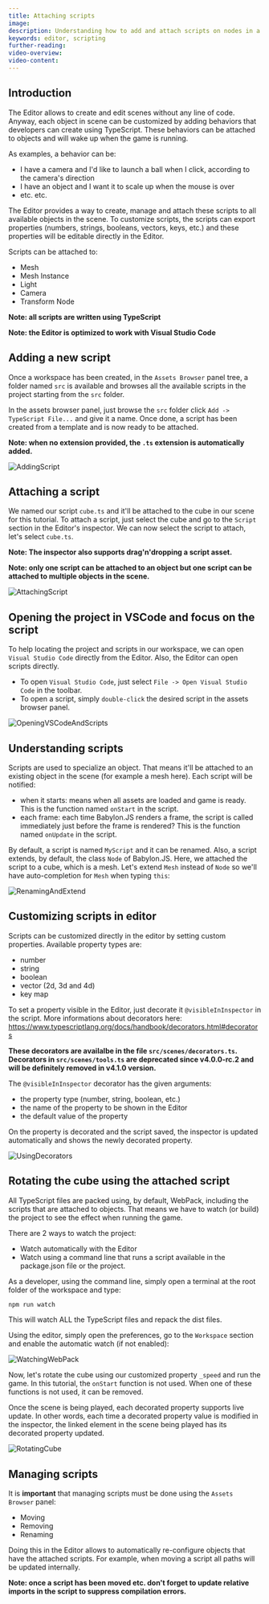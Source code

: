 ```yaml
---
title: Attaching scripts
image: 
description: Understanding how to add and attach scripts on nodes in a Babylon.JS Editor project
keywords: editor, scripting
further-reading:
video-overview:
video-content:
---
```


## Introduction

The Editor allows to create and edit scenes without any line of code. Anyway, each object in scene can be customized by adding behaviors that developers can create using TypeScript. These behaviors can be attached to objects and will wake up when the game is running.

As examples, a behavior can be:
* I have a camera and I'd like to launch a ball when I click, according to the camera's direction
* I have an object and I want it to scale up when the mouse is over
* etc. etc.

The Editor provides a way to create, manage and attach these scripts to all available objects in the scene. To customize scripts, the scripts can export properties (numbers, strings, booleans, vectors, keys, etc.) and these properties will be editable directly in the Editor.

Scripts can be attached to:
* Mesh
* Mesh Instance
* Light
* Camera
* Transform Node

**Note: all scripts are written using TypeScript**

**Note: the Editor is optimized to work with Visual Studio Code**

## Adding a new script

Once a workspace has been created, in the `Assets Browser` panel tree, a folder named `src` is available and browses all the available scripts in the project starting from the `src` folder.

In the assets browser panel, just browse the `src` folder click `Add -> TypeScript File...` and give it a name. Once done, a script has been created from a template and is now ready to be attached.

**Note: when no extension provided, the `.ts` extension is automatically added.**

![AddingScript](/img/extensions/Editor/AttachingScripts/addingscript.gif)

## Attaching a script

We named our script `cube.ts` and it'll be attached to the cube in our scene for this tutorial. To attach a script, just select the cube and go to the `Script` section in the Editor's inspector. We can now select the script to attach, let's select `cube.ts`.

**Note: The inspector also supports drag'n'dropping a script asset.**

**Note: only one script can be attached to an object but one script can be attached to multiple objects in the scene.**

![AttachingScript](/img/extensions/Editor/AttachingScripts/attachingscript.gif)

## Opening the project in VSCode and focus on the script
To help locating the project and scripts in our workspace, we can open `Visual Studio Code` directly from the Editor. Also, the Editor can open scripts directly.

* To open `Visual Studio Code`, just select `File -> Open Visual Studio Code` in the toolbar.
* To open a script, simply `double-click` the desired script in the assets browser panel.

![OpeningVSCodeAndScripts](/img/extensions/Editor/AttachingScripts/openingvscodeandscript.gif)

## Understanding scripts

Scripts are used to specialize an object. That means it'll be attached to an existing object in the scene (for example a mesh here). Each script will be notified:
* when it starts: means when all assets are loaded and game is ready. This is the function named `onStart` in the script.
* each frame: each time Babylon.JS renders a frame, the script is called immediately just before the frame is rendered? This is the function named `onUpdate` in the script.

By default, a script is named `MyScript` and it can be renamed. Also, a script extends, by default, the class `Node` of Babylon.JS. Here, we attached the script to a cube, which is a mesh. Let's extend `Mesh` instead of `Node` so we'll have auto-completion for `Mesh` when typing `this`:

![RenamingAndExtend](/img/extensions/Editor/AttachingScripts/renamingandextend.gif)

## Customizing scripts in editor

Scripts can be customized directly in the editor by setting custom properties. Available property types are:
* number
* string
* boolean
* vector (2d, 3d and 4d)
* key map

To set a property visible in the Editor, just decorate it `@visibleInInspector` in the script. More informations about decorators here: https://www.typescriptlang.org/docs/handbook/decorators.html#decorators

**These decorators are availalbe in the file `src/scenes/decorators.ts`. Decorators in `src/scenes/tools.ts` are deprecated since v4.0.0-rc.2 and will be definitely removed in v4.1.0 version.**

The `@visibleInInspector` decorator has the given arguments:
* the property type (number, string, boolean, etc.)
* the name of the property to be shown in the Editor
* the default value of the property

On the property is decorated and the script saved, the inspector is updated automatically and shows the newly
decorated property.

![UsingDecorators](/img/extensions/Editor/AttachingScripts/decorators.gif)

## Rotating the cube using the attached script

All TypeScript files are packed using, by default, WebPack, including the scripts that are attached to objects. That means we have to watch (or build) the project to see the effect when running the game.

There are 2 ways to watch the project:
* Watch automatically with the Editor
* Watch using a command line that runs a script available in the package.json file or the project.

As a developer, using the command line, simply open a terminal at the root folder of the workspace and type:
```bash
npm run watch
```

This will watch ALL the TypeScript files and repack the dist files.

Using the editor, simply open the preferences, go to the `Workspace` section and enable the automatic watch
(if not enabled):

![WatchingWebPack](/img/extensions/Editor/AttachingScripts/watchingwebpack.gif)

Now, let's rotate the cube using our customized property `_speed` and run the game. In this tutorial, the `onStart` function is not used. When one of these functions is not used, it can be removed.

Once the scene is being played, each decorated property supports live update. In other words, each time a
decorated property value is modified in the inspector, the linked element in the scene being played has its
decorated property updated.

![RotatingCube](/img/extensions/Editor/AttachingScripts/rotatingcube.gif)

## Managing scripts

It is **important** that managing scripts must be done using the `Assets Browser` panel:
- Moving
- Removing
- Renaming

Doing this in the Editor allows to automatically re-configure objects that have the attached scripts. For example, 
when moving a script all paths will be updated internally.

**Note: once a script has been moved etc. don't forget to update relative imports in the script to suppress compilation errors.**
